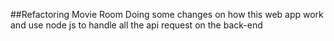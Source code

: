  ##Refactoring Movie Room
 Doing some changes on how this web app work and use node js to handle all the api request on the back-end